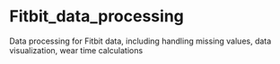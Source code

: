 # Fitbit_data_processing
Data processing for Fitbit data, including handling missing values, data visualization, wear time calculations
